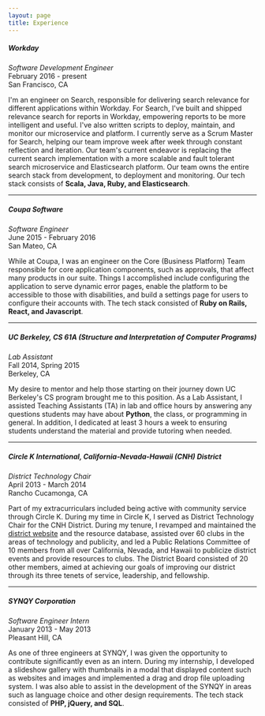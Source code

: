 ```yaml
---
layout: page
title: Experience
---
```


##### Workday
*Software Development Engineer*<br />
February 2016 - present<br />
San Francisco, CA

I'm an engineer on Search, responsible for delivering search relevance for different applications within Workday. For Search, I've built and shipped relevance search for reports in Workday, empowering reports to be more intelligent and useful. I've also written scripts to deploy, maintain, and monitor our microservice and platform. I currently serve as a Scrum Master for Search, helping our team improve week after week through constant reflection and iteration. Our team's current endeavor is replacing the current search implementation with a more scalable and fault tolerant search microservice and Elasticsearch platform. Our team owns the entire search stack from development, to deployment and monitoring. Our tech stack consists of **Scala, Java, Ruby, and Elasticsearch**.

<hr>

##### Coupa Software
*Software Engineer*<br />
June 2015 - February 2016<br />
San Mateo, CA

While at Coupa, I was an engineer on the Core (Business Platform) Team responsible for core application components, such as approvals, that affect many products in our suite. Things I accomplished include configuring the application to serve dynamic error pages, enable the platform to be accessible to those with disabilities, and build a settings page for users to configure their accounts with. The tech stack consisted of **Ruby on Rails, React, and Javascript**.

<hr>

##### UC Berkeley, CS 61A (Structure and Interpretation of Computer Programs)
*Lab Assistant*<br />
Fall 2014, Spring 2015<br />
Berkeley, CA

My desire to mentor and help those starting on their journey down UC Berkeley's CS program brought me to this position. As a Lab Assistant, I assisted Teaching Assistants (TA) in lab and office hours by answering any questions students may have about **Python**, the class, or programming in general. In addition, I dedicated at least 3 hours a week to ensuring students understand the material and provide tutoring when needed.

<hr>

##### Circle K International, California-Nevada-Hawaii (CNH) District
*District Technology Chair*<br />
April 2013 - March 2014<br />
Rancho Cucamonga, CA

Part of my extracurriculars included being active with community service through Circle K. During my time in Circle K, I served as District Technology Chair for the CNH District. During my tenure, I revamped and maintained the [district website](www.cnhcirclek.org) and the resource database, assisted over 60 clubs in the areas of technology and publicity, and led a Public Relations Committee of 10 members from all over California, Nevada, and Hawaii to publicize district events and provide resources to clubs. The District Board consisted of 20 other members, aimed at achieving our goals of improving our district through its three tenets of service, leadership, and fellowship.

<hr>

##### SYNQY Corporation
*Software Engineer Intern*<br />
January 2013 - May 2013<br />
Pleasant Hill, CA

As one of three engineers at SYNQY, I was given the opportunity to contribute significantly even as an intern. During my internship, I developed a slideshow gallery with thumbnails in a modal that displayed content such as websites and images and implemented a drag and drop file uploading system. I was also able to assist in the development of the SYNQY in areas such as language choice and other design requirements. The tech stack consisted of **PHP, jQuery, and SQL**.

